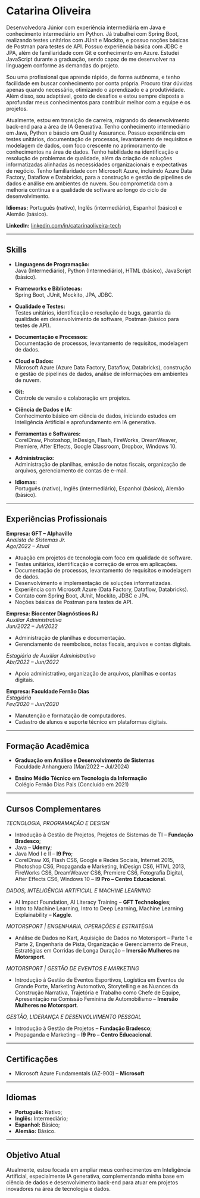 # Catarina Oliveira

Desenvolvedora Júnior com experiência intermediária em Java e conhecimento intermediário em Python. Já trabalhei com Spring Boot, realizando testes unitários com JUnit e Mockito, e possuo noções básicas de Postman para testes de API. Possuo experiência básica com JDBC e JPA, além de familiaridade com Git e conhecimento em Azure. Estudei JavaScript durante a graduação, sendo capaz de me desenvolver na linguagem conforme as demandas do projeto.

Sou uma profissional que aprende rápido, de forma autônoma, e tenho facilidade em buscar conhecimento por conta própria. Procuro tirar dúvidas apenas quando necessário, otimizando o aprendizado e a produtividade. Além disso, sou adaptável, gosto de desafios e estou sempre disposta a aprofundar meus conhecimentos para contribuir melhor com a equipe e os projetos.

Atualmente, estou em transição de carreira, migrando do desenvolvimento back-end para a área de IA Generativa. Tenho conhecimento intermediário em Java, Python e báscio em Quality Assurance. Possuo experiência em testes unitários, documentação de processos, levantamento de requisitos e modelagem de dados, com foco crescente no aprimoramento de conhecimentos na área de dados. Tenho habilidade na identificação e resolução de problemas de qualidade, além da criação de soluções informatizadas alinhadas às necessidades organizacionais e expectativas de negócio. Tenho familiaridade com Microsoft Azure, incluindo Azure Data Factory, Dataflow e Databricks, para a construção e gestão de pipelines de dados e análise em ambientes de nuvem. Sou comprometida com a melhoria contínua e a qualidade de software ao longo do ciclo de desenvolvimento.

**Idiomas:** Português (nativo), Inglês (intermediário), Espanhol (básico) e Alemão (básico).  

**LinkedIn:** [linkedin.com/in/catarinaoliveira-tech](https://www.linkedin.com/in/catarinaoliveira-tech) 

---

## Skills

- **Linguagens de Programação:**  
  Java (Intermediário), Python (Intermediário), HTML (básico), JavaScript (básico).

- **Frameworks e Bibliotecas:**  
  Spring Boot, JUnit, Mockito, JPA, JDBC.

- **Qualidade e Testes:**  
  Testes unitários, identificação e resolução de bugs, garantia da qualidade em desenvolvimento de software, Postman (básico para testes de API).

- **Documentação e Processos:**  
  Documentação de processos, levantamento de requisitos, modelagem de dados.

- **Cloud e Dados:**  
  Microsoft Azure (Azure Data Factory, Dataflow, Databricks), construção e gestão de pipelines de dados, análise de informações em ambientes de nuvem.

- **Git:**  
  Controle de versão e colaboração em projetos.

- **Ciência de Dados e IA:**  
  Conhecimento básico em ciência de dados, iniciando estudos em Inteligência Artificial e aprofundamento em IA generativa.

- **Ferramentas e Softwares:**  
  CorelDraw, Photoshop, InDesign, Flash, FireWorks, DreamWeaver, Premiere, After Effects, Google Classroom, Dropbox, Windows 10.

- **Administração:**  
  Administração de planilhas, emissão de notas fiscais, organização de arquivos, gerenciamento de contas de e-mail.

- **Idiomas:**  
  Português (nativo), Inglês (intermediário), Espanhol (básico), Alemão (básico).

---

## Experiências Profissionais

**Empresa: GFT – Alphaville**  
*Analista de Sistemas Jr.*  
_Ago/2022 – Atual_  
- Atuação em projetos de tecnologia com foco em qualidade de software.  
- Testes unitários, identificação e correção de erros em aplicações.  
- Documentação de processos, levantamento de requisitos e modelagem de dados.  
- Desenvolvimento e implementação de soluções informatizadas. 
- Experiência com Microsoft Azure (Data Factory, Dataflow, Databricks).
- Contato com Spring Boot, JUnit, Mockito, JDBC e JPA.
- Noções básicas de Postman para testes de API.

**Empresa: Biocenter Diagnósticos RJ**  
*Auxiliar Administrativa*  
_Jun/2022 – Jul/2022_  
- Administração de planilhas e documentação.  
- Gerenciamento de reembolsos, notas fiscais, arquivos e contas digitais.

*Estagiária de Auxiliar Administrativo*  
_Abr/2022 – Jun/2022_  
- Apoio administrativo, organização de arquivos, planilhas e contas digitais.

**Empresa: Faculdade Fernão Dias**  
*Estagiária*  
_Fev/2020 – Jun/2020_  
- Manutenção e formatação de computadores.  
- Cadastro de alunos e suporte técnico em plataformas digitais.

---

## Formação Acadêmica

- **Graduação em Análise e Desenvolvimento de Sistemas**  
  Faculdade Anhanguera (Mar/2022 – Jul/2024)

- **Ensino Médio Técnico em Tecnologia da Informação**  
  Colégio Fernão Dias Pais (Concluído em 2021)

---

## Cursos Complementares
*TECNOLOGIA, PROGRAMAÇÃO E DESIGN*
- Introdução à Gestão de Projetos, Projetos de Sistemas de TI – **Fundação Bradesco**;  
- Java – **Udemy**; 
- Java Mod I e II – **I9 Pro**;  
- CorelDraw X6, Flash CS6, Google e Redes Sociais, Internet 2015, Photoshop CS6, Propaganda e Marketing, InDesign CS6, HTML 2013, FireWorks CS6, DreamWeaver CS6, Premiere CS6, Fotografia Digital, After Effects CS6, Windows 10 – **I9 Pro  – Centro Educacional**.


*DADOS, INTELIGÊNCIA ARTIFICIAL E MACHINE LEARNING*
- AI Impact Foundation, AI Literacy Training – **GFT Technologies**;
- Intro to Machine Learning, Intro to Deep Learning, Machine Learning Explainability – **Kaggle**.


*MOTORSPORT | ENGENHARIA, OPERAÇÕES E ESTRATÉGIA*
- Análise de Dados no Kart, Aquisição de Dados no Motorsport – Parte 1 e Parte 2, Engenharia de Pista, Organização e Gerenciamento de Pneus, Estratégias em Corridas de Longa Duração – **Imersão Mulheres no Motorsport**.


*MOTORSPORT | GESTÃO DE EVENTOS E MARKETING*
- Introdução à Gestão de Eventos Esportivos, Logística em Eventos de Grande Porte, Marketing Automotivo, Storytelling e as Nuances da Construção Narrativa, Trajetória e Trabalho como Chefe de Equipe, Apresentação na Comissão Feminina de Automobilismo – **Imersão Mulheres no Motorsport**.


*GESTÃO, LIDERANÇA E DESENVOLVIMENTO PESSOAL*
- Introdução à Gestão de Projetos – **Fundação Bradesco**;
- Propaganda e Marketing – **I9 Pro – Centro Educacional**.

---

## Certificações

- Microsoft Azure Fundamentals (AZ-900) – **Microsoft**

---

## Idiomas

- **Português:** Nativo;  
- **Inglês:** Intermediário;  
- **Espanhol:** Básico;
- **Alemão:** Básico.

---

## Objetivo Atual

Atualmente, estou focada em ampliar meus conhecimentos em Inteligência Artificial, especialmente IA generativa, complementando minha base em ciência de dados e desenvolvimento back-end para atuar em projetos inovadores na área de tecnologia e dados.
